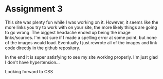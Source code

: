 # Assignment 3

This site was plenty fun while I was working on it. However, it seems like the more links you try to work with on your site, the more likely things are going to go wrong.
The biggest headache ended up being the image links/sources. I'm not sure if I made a spelling error at some point, but none of the images would load. Eventually I just rewrote all of the images and link code directly in the github repository.

In the end it is super satisfying to see my site working properly.
I'm just glad I don't have hypertension...

Looking forward to CSS
